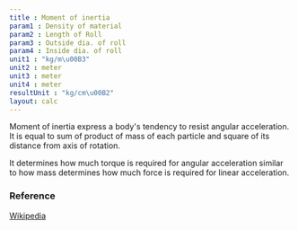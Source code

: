 ```yaml
---
title : Moment of inertia
param1 : Density of material
param2 : Length of Roll
param3 : Outside dia. of roll
param4 : Inside dia. of roll
unit1 : "kg/m\u00B3"
unit2 : meter
unit3 : meter
unit4 : meter
resultUnit : "kg/cm\u00B2"
layout: calc
---
```

Moment of inertia express a body's tendency to resist angular acceleration.  
It is equal to sum of product of mass of each particle  and square of its distance from axis of rotation.  

It determines how much torque is required for angular acceleration similar to how mass determines how much force is required for linear
acceleration.
### Reference
[Wikipedia](https://en.wikipedia.org/wiki/Moment_of_inertia)

<script>  
    const inputs = document.querySelectorAll('input');    
    inputs.forEach(input => {   
      input.addEventListener('input', () => {
        
        calculate();
      });      
      // Check on page load
      if (input.value) {
        input.closest('.outlined-field').classList.add('has-content');
      }
    });
    // Calculate function 
    function calculate() {
      const v1 = parseFloat(document.getElementById('param1').value) || 0;
      const v2 = parseFloat(document.getElementById('param2').value) || 0;      
      const v3 = parseFloat(document.getElementById('param3').value) || 0;
      const v4 = parseFloat(document.getElementById('param4').value) || 0;   
     
      const result =   ( 0.09817 * v1 * v2 * (Math.pow(v3, 4) - Math.pow(v4, 4)))      
      document.getElementById('result').innerText = result.toFixed(2);
    }
</script>


